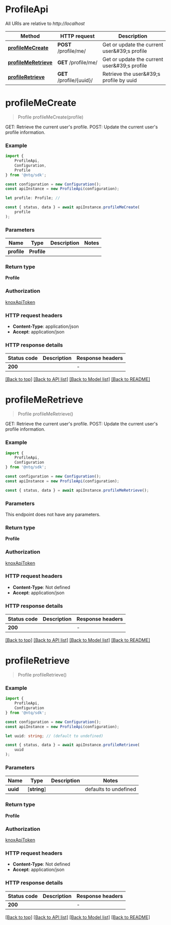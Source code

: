# ProfileApi

All URIs are relative to *http://localhost*

|Method | HTTP request | Description|
|------------- | ------------- | -------------|
|[**profileMeCreate**](#profilemecreate) | **POST** /profile/me/ | Get or update the current user\&#39;s profile|
|[**profileMeRetrieve**](#profilemeretrieve) | **GET** /profile/me/ | Get or update the current user\&#39;s profile|
|[**profileRetrieve**](#profileretrieve) | **GET** /profile/{uuid}/ | Retrieve the user\&#39;s profile by uuid|

# **profileMeCreate**
> Profile profileMeCreate(profile)

GET: Retrieve the current user\'s profile. POST: Update the current user\'s profile information.

### Example

```typescript
import {
    ProfileApi,
    Configuration,
    Profile
} from '@ntq/sdk';

const configuration = new Configuration();
const apiInstance = new ProfileApi(configuration);

let profile: Profile; //

const { status, data } = await apiInstance.profileMeCreate(
    profile
);
```

### Parameters

|Name | Type | Description  | Notes|
|------------- | ------------- | ------------- | -------------|
| **profile** | **Profile**|  | |


### Return type

**Profile**

### Authorization

[knoxApiToken](../README.md#knoxApiToken)

### HTTP request headers

 - **Content-Type**: application/json
 - **Accept**: application/json


### HTTP response details
| Status code | Description | Response headers |
|-------------|-------------|------------------|
|**200** |  |  -  |

[[Back to top]](#) [[Back to API list]](../README.md#documentation-for-api-endpoints) [[Back to Model list]](../README.md#documentation-for-models) [[Back to README]](../README.md)

# **profileMeRetrieve**
> Profile profileMeRetrieve()

GET: Retrieve the current user\'s profile. POST: Update the current user\'s profile information.

### Example

```typescript
import {
    ProfileApi,
    Configuration
} from '@ntq/sdk';

const configuration = new Configuration();
const apiInstance = new ProfileApi(configuration);

const { status, data } = await apiInstance.profileMeRetrieve();
```

### Parameters
This endpoint does not have any parameters.


### Return type

**Profile**

### Authorization

[knoxApiToken](../README.md#knoxApiToken)

### HTTP request headers

 - **Content-Type**: Not defined
 - **Accept**: application/json


### HTTP response details
| Status code | Description | Response headers |
|-------------|-------------|------------------|
|**200** |  |  -  |

[[Back to top]](#) [[Back to API list]](../README.md#documentation-for-api-endpoints) [[Back to Model list]](../README.md#documentation-for-models) [[Back to README]](../README.md)

# **profileRetrieve**
> Profile profileRetrieve()


### Example

```typescript
import {
    ProfileApi,
    Configuration
} from '@ntq/sdk';

const configuration = new Configuration();
const apiInstance = new ProfileApi(configuration);

let uuid: string; // (default to undefined)

const { status, data } = await apiInstance.profileRetrieve(
    uuid
);
```

### Parameters

|Name | Type | Description  | Notes|
|------------- | ------------- | ------------- | -------------|
| **uuid** | [**string**] |  | defaults to undefined|


### Return type

**Profile**

### Authorization

[knoxApiToken](../README.md#knoxApiToken)

### HTTP request headers

 - **Content-Type**: Not defined
 - **Accept**: application/json


### HTTP response details
| Status code | Description | Response headers |
|-------------|-------------|------------------|
|**200** |  |  -  |

[[Back to top]](#) [[Back to API list]](../README.md#documentation-for-api-endpoints) [[Back to Model list]](../README.md#documentation-for-models) [[Back to README]](../README.md)

